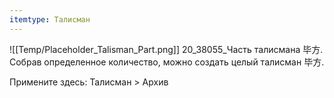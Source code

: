 ```yaml
---
itemtype: Талисман
---
```

![[Temp/Placeholder_Talisman_Part.png]]
20_38055_Часть талисмана 毕方. Собрав определенное количество, можно создать целый талисман 毕方.

Примените здесь: Талисман > Архив
